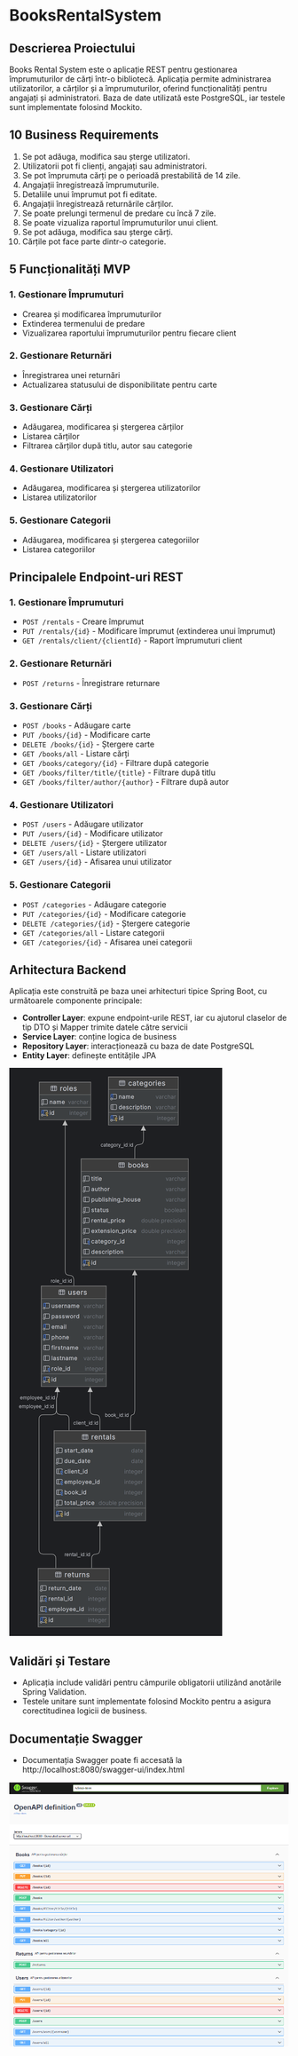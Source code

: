 # BooksRentalSystem

## Descrierea Proiectului
Books Rental System este o aplicație REST pentru gestionarea împrumuturilor de cărți într-o bibliotecă. Aplicația permite administrarea utilizatorilor, a cărților și a împrumuturilor, oferind funcționalități pentru angajați și administratori. Baza de date utilizată este PostgreSQL, iar testele sunt implementate folosind Mockito.

## 10 Business Requirements
1. Se pot adăuga, modifica sau șterge utilizatori.
2. Utilizatorii pot fi clienți, angajați sau administratori.
3. Se pot împrumuta cărți pe o perioadă prestabilită de 14 zile.
4. Angajații înregistrează împrumuturile.
5. Detaliile unui împrumut pot fi editate.
6. Angajații înregistrează returnările cărților.
7. Se poate prelungi termenul de predare cu încă 7 zile.
8. Se poate vizualiza raportul împrumuturilor unui client.
9. Se pot adăuga, modifica sau șterge cărți.
10. Cărțile pot face parte dintr-o categorie.

## 5 Funcționalități MVP
### 1. Gestionare Împrumuturi
- Crearea și modificarea împrumuturilor
- Extinderea termenului de predare
- Vizualizarea raportului împrumuturilor pentru fiecare client

### 2. Gestionare Returnări
- Înregistrarea unei returnări
- Actualizarea statusului de disponibilitate pentru carte

### 3. Gestionare Cărți
- Adăugarea, modificarea și ștergerea cărților
- Listarea cărților
- Filtrarea cărților după titlu, autor sau categorie

### 4. Gestionare Utilizatori
- Adăugarea, modificarea și ștergerea utilizatorilor
- Listarea utilizatorilor

### 5. Gestionare Categorii
- Adăugarea, modificarea și ștergerea categoriilor
- Listarea categoriilor

## Principalele Endpoint-uri REST

### 1. Gestionare Împrumuturi
- `POST /rentals` - Creare împrumut
- `PUT /rentals/{id}` - Modificare împrumut (extinderea unui împrumut)
- `GET /rentals/client/{clientId}` - Raport împrumuturi client

### 2. Gestionare Returnări
- `POST /returns` - Înregistrare returnare

### 3. Gestionare Cărți
- `POST /books` - Adăugare carte
- `PUT /books/{id}` - Modificare carte
- `DELETE /books/{id}` - Ștergere carte
- `GET /books/all` - Listare cărți
- `GET /books/category/{id}` - Filtrare după categorie
- `GET /books/filter/title/{title}` - Filtrare după titlu
- `GET /books/filter/author/{author}` - Filtrare după autor

### 4. Gestionare Utilizatori
- `POST /users` - Adăugare utilizator
- `PUT /users/{id}` - Modificare utilizator
- `DELETE /users/{id}` - Ștergere utilizator
- `GET /users/all` - Listare utilizatori
- `GET /users/{id}` - Afisarea unui utilizator

### 5. Gestionare Categorii
- `POST /categories` - Adăugare categorie
- `PUT /categories/{id}` - Modificare categorie
- `DELETE /categories/{id}` - Ștergere categorie
- `GET /categories/all` - Listare categorii
- `GET /categories/{id}` - Afisarea unei categorii

## Arhitectura Backend
Aplicația este construită pe baza unei arhitecturi tipice Spring Boot, cu următoarele componente principale:

- **Controller Layer**: expune endpoint-urile REST, iar cu ajutorul claselor de tip DTO și Mapper trimite datele către servicii
- **Service Layer**: conține logica de business
- **Repository Layer**: interacționează cu baza de date PostgreSQL
- **Entity Layer**: definește entitățile JPA

![Diagram](booksrental.png)

## Validări și Testare
- Aplicația include validări pentru câmpurile obligatorii utilizând anotările Spring Validation.
- Testele unitare sunt implementate folosind Mockito pentru a asigura corectitudinea logicii de business.

## Documentație Swagger
- Documentația Swagger poate fi accesată la http://localhost:8080/swagger-ui/index.html

![Swagger](image.png)
